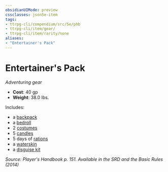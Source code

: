 ```yaml
---
obsidianUIMode: preview
cssclasses: json5e-item
tags:
- ttrpg-cli/compendium/src/5e/phb
- ttrpg-cli/item/gear/
- ttrpg-cli/item/rarity/none
aliases: 
- "Entertainer's Pack"
---
```

# Entertainer's Pack
*Adventuring gear*  


- **Cost**: 40 gp
- **Weight**: 38.0 lbs.

Includes:

- a [backpack](/CLI/items/backpack.md)  
- a [bedroll](/CLI/items/bedroll.md)  
- 2 [costumes](/CLI/items/costume-clothes.md)  
- 5 [candles](/CLI/items/candle.md)  
- 5 days of [rations](/CLI/items/rations-1-day.md)  
- a [waterskin](/CLI/items/waterskin.md)  
- a [disguise kit](/CLI/items/disguise-kit.md)  

*Source: Player's Handbook p. 151. Available in the <span title='Systems Reference Document (5.1)'>SRD</span> and the Basic Rules (2014)*